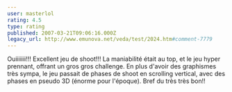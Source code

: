 ```yaml
---
user: masterlol
rating: 4.5
type: rating
published: 2007-03-21T09:06:16.000Z
legacy_url: http://www.emunova.net/veda/test/2024.htm#comment-7779
---
```

Ouiiiiiii!!! Excellent jeu de shoot!!! La maniabilité était au top, et le jeu hyper prennant, offrant un gros gros challenge. En plus d'avoir des graphismes très sympa, le jeu passait de phases de shoot en scrolling vertical, avec des phases en pseudo 3D (énorme pour l'époque). Bref du très très bon!!